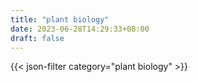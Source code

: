 ```yaml
---
title: "plant biology"
date: 2023-06-28T14:29:33+08:00
draft: false
---
```


{{< json-filter category="plant biology" >}}